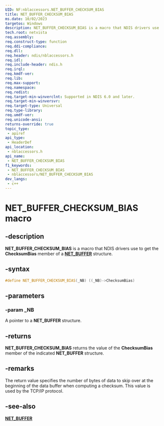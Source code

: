 ```yaml
---
UID: NF:nblaccessors.NET_BUFFER_CHECKSUM_BIAS
title: NET_BUFFER_CHECKSUM_BIAS
ms.date: 10/02/2023
targetos: Windows
description: NET_BUFFER_CHECKSUM_BIAS is a macro that NDIS drivers use to get the ChecksumBias member of a NET_BUFFER structure.
tech.root: netvista 
req.assembly: 
req.construct-type: function
req.ddi-compliance: 
req.dll: 
req.header: ndis/nblaccessors.h
req.idl: 
req.include-header: ndis.h
req.irql: 
req.kmdf-ver: 
req.lib: 
req.max-support: 
req.namespace: 
req.redist: 
req.target-min-winverclnt: Supported in NDIS 6.0 and later.
req.target-min-winversvr: 
req.target-type: Universal
req.type-library: 
req.umdf-ver: 
req.unicode-ansi: 
returns-override: true
topic_type:
 - apiref
api_type:
 - HeaderDef
api_location:
 - nblaccessors.h
api_name:
 - NET_BUFFER_CHECKSUM_BIAS
f1_keywords:
 - NET_BUFFER_CHECKSUM_BIAS
 - nblaccessors/NET_BUFFER_CHECKSUM_BIAS
dev_langs:
 - c++
---
```


# NET_BUFFER_CHECKSUM_BIAS macro


## -description

**NET_BUFFER_CHECKSUM_BIAS** is a macro that NDIS drivers use to get the **ChecksumBias** member of a [**NET_BUFFER**](../nbl/ns-nbl-net_buffer.md) structure.

## -syntax

```cpp
#define NET_BUFFER_CHECKSUM_BIAS(_NB) ((_NB)->ChecksumBias)
```


## -parameters

### -param _NB

A pointer to a **NET_BUFFER** structure.

## -returns

**NET_BUFFER_CHECKSUM_BIAS** returns the value of the **ChecksumBias** member of the indicated **NET_BUFFER** structure.

## -remarks

The return value specifies the number of bytes of data to skip over at the beginning of the data buffer when computing a checksum. This value is used by the TCP/IP protocol.

## -see-also

[**NET_BUFFER**](../nbl/ns-nbl-net_buffer.md)

